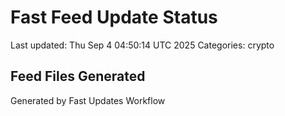 # Fast Feed Update Status
Last updated: Thu Sep  4 04:50:14 UTC 2025
Categories: crypto

## Feed Files Generated

Generated by Fast Updates Workflow
